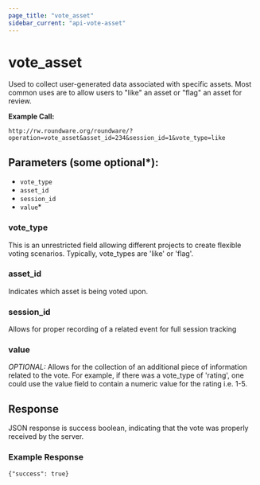 ```yaml
---
page_title: "vote_asset"
sidebar_current: "api-vote-asset"
---
```


# vote_asset

Used to collect user-generated data associated with specific assets.  Most common uses
are to allow users to "like" an asset or "flag" an asset for review.

**Example Call:**

```
http://rw.roundware.org/roundware/?operation=vote_asset&asset_id=234&session_id=1&vote_type=like
```

## Parameters (some optional*):

* `vote_type`
* `asset_id`
* `session_id`
* `value`*

### vote_type

This is an unrestricted field allowing different projects to create flexible voting scenarios.  Typically,
vote_types are 'like' or 'flag'.

### asset_id

Indicates which asset is being voted upon.

### session_id

Allows for proper recording of a related event for full session tracking

### value

*OPTIONAL:* Allows for the collection of an additional piece of information related to the vote.  For example,
if there was a vote_type of 'rating', one could use the value field to contain a numeric value for the rating
i.e. 1-5.


## Response

JSON response is success boolean, indicating that the vote was properly received by the server.

### Example Response

```
{"success": true}
```
